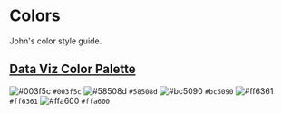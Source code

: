 # Colors
John's color style guide.


## [Data Viz Color Palette](https://learnui.design/tools/data-color-picker.html)

![#003f5c](https://via.placeholder.com/40/003f5c/000000?text=+) `#003f5c`
![#58508d](https://via.placeholder.com/40/58508d/000000?text=+) `#58508d`
![#bc5090](https://via.placeholder.com/40/bc5090/000000?text=+) `#bc5090`
![#ff6361](https://via.placeholder.com/40/ff6361/000000?text=+) `#ff6361`
![#ffa600](https://via.placeholder.com/40/ffa600/000000?text=+) `#ffa600`
